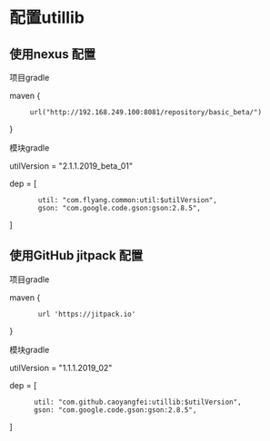 # 配置utillib

##  使用nexus 配置

项目gradle
 
   maven {
         
         url("http://192.168.249.100:8081/repository/basic_beta/")           
   }
   
模块gradle

  utilVersion = "2.1.1.2019_beta_01"
  
  dep = [
  
           util: "com.flyang.common:util:$utilVersion",        
           gson: "com.google.code.gson:gson:2.8.5",
           
   ]
   
##  使用GitHub jitpack 配置

 项目gradle
 
  maven {
  
           url 'https://jitpack.io'
           
  }
  
 模块gradle
  
  utilVersion = "1.1.1.2019_02"
  
  dep = [
  
          util: "com.github.caoyangfei:utillib:$utilVersion",     
          gson: "com.google.code.gson:gson:2.8.5",     
  ]
